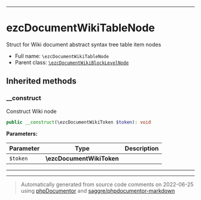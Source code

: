 ***

# ezcDocumentWikiTableNode

Struct for Wiki document abstract syntax tree table item nodes



* Full name: `\ezcDocumentWikiTableNode`
* Parent class: [`\ezcDocumentWikiBlockLevelNode`](./ezcDocumentWikiBlockLevelNode.md)






## Inherited methods


### __construct

Construct Wiki node

```php
public __construct(\ezcDocumentWikiToken $token): void
```








**Parameters:**

| Parameter | Type | Description |
|-----------|------|-------------|
| `$token` | **\ezcDocumentWikiToken** |  |




***


***
> Automatically generated from source code comments on 2022-06-25 using [phpDocumentor](http://www.phpdoc.org/) and [saggre/phpdocumentor-markdown](https://github.com/Saggre/phpDocumentor-markdown)
